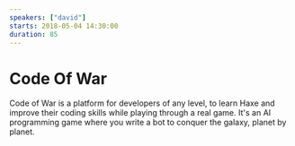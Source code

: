 ```yaml
---
speakers: ["david"]
starts: 2018-05-04 14:30:00
duration: 85
---
```


# Code Of War

Code of War is a platform for developers of any level, to learn Haxe and improve their coding skills while playing through a real game. It's an AI programming game where you write a bot to conquer the galaxy, planet by planet. 